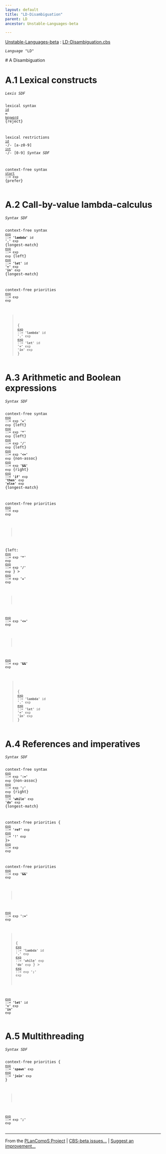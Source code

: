 ```yaml
---
layout: default
title: "LD-Disambiguation"
parent: LD
ancestor: Unstable-Languages-beta

---
```


[Unstable-Languages-beta] : [LD-Disambiguation.cbs]

<div class="highlighter-rouge"><pre class="highlight"><code><i class="keyword">Language</i> <span id="Language_LD">"LD"</span></code></pre></div>
# <span id="SectionNumber_A">A</span> Disambiguation

# <span id="SectionNumber_A.1">A.1</span> Lexical constructs


<div class="highlighter-rouge"><pre class="highlight"><code><i class="keyword">Lexis</i> <i class="keyword">SDF</i>

lexical syntax
  <code><span class="syn-name"><a href="../LD-Start/index.html#SyntaxName_id">id</a></span></code> = <code><span class="syn-name"><a href="../LD-Start/index.html#SyntaxName_keyword">keyword</a></span></code> {reject}

lexical restrictions
  <code><span class="syn-name"><a href="../LD-Start/index.html#SyntaxName_id">id</a></span></code>  -/- [a-z0-9]
  <code><span class="syn-name"><a href="../LD-Start/index.html#SyntaxName_int">int</a></span></code> -/- [0-9]
<i class="keyword">Syntax</i> <i class="keyword">SDF</i>

context-free syntax
<code><i class="keyword"></i><i class="var"></i><span class="syn-name"><a href="../LD-Start/index.html#SyntaxName_start">start</a></span> ::= <span class="syn-name">exp</span></code> {prefer}</code></pre></div>


# <span id="SectionNumber_A.2">A.2</span> Call-by-value lambda-calculus

<div class="highlighter-rouge"><pre class="highlight"><code><i class="keyword">Syntax</i> <i class="keyword">SDF</i>

context-free syntax
<code><i class="keyword"></i><i class="var"></i><span class="syn-name"><a href="../LD-Start/index.html#SyntaxName_exp">exp</a></span> ::= <b class="atom">'lambda'</b> <span class="syn-name">id</span> <b class="atom">'.'</b> <span class="syn-name">exp</span></code> {longest-match}
<code><i class="keyword"></i><i class="var"></i><span class="syn-name"><a href="../LD-Start/index.html#SyntaxName_exp">exp</a></span> ::= <span class="syn-name">exp</span> <span class="syn-name">exp</span></code> {left}
<code><i class="keyword"></i><i class="var"></i><span class="syn-name"><a href="../LD-Start/index.html#SyntaxName_exp">exp</a></span> ::= <b class="atom">'let'</b> <span class="syn-name">id</span> <b class="atom">'='</b> <span class="syn-name">exp</span> <b class="atom">'in'</b> <span class="syn-name">exp</span></code> {longest-match}

context-free priorities
<code><i class="keyword"></i><i class="var"></i><span class="syn-name"><a href="../LD-Start/index.html#SyntaxName_exp">exp</a></span> ::= <span class="syn-name">exp</span> <span class="syn-name">exp</span></code>
> {
<code><i class="keyword"></i><i class="var"></i><span class="syn-name"><a href="../LD-Start/index.html#SyntaxName_exp">exp</a></span> ::= <b class="atom">'lambda'</b> <span class="syn-name">id</span> <b class="atom">'.'</b> <span class="syn-name">exp</span></code>
<code><i class="keyword"></i><i class="var"></i><span class="syn-name"><a href="../LD-Start/index.html#SyntaxName_exp">exp</a></span> ::= <b class="atom">'let'</b> <span class="syn-name">id</span> <b class="atom">'='</b> <span class="syn-name">exp</span> <b class="atom">'in'</b> <span class="syn-name">exp</span></code>
}</code></pre></div>


# <span id="SectionNumber_A.3">A.3</span> Arithmetic and Boolean expressions

<div class="highlighter-rouge"><pre class="highlight"><code><i class="keyword">Syntax</i> <i class="keyword">SDF</i>

context-free syntax
<code><i class="keyword"></i><i class="var"></i><span class="syn-name"><a href="../LD-Start/index.html#SyntaxName_exp">exp</a></span> ::= <span class="syn-name">exp</span> <b class="atom">'+'</b> <span class="syn-name">exp</span></code> {left}
<code><i class="keyword"></i><i class="var"></i><span class="syn-name"><a href="../LD-Start/index.html#SyntaxName_exp">exp</a></span> ::= <span class="syn-name">exp</span> <b class="atom">'*'</b> <span class="syn-name">exp</span></code> {left}
<code><i class="keyword"></i><i class="var"></i><span class="syn-name"><a href="../LD-Start/index.html#SyntaxName_exp">exp</a></span> ::= <span class="syn-name">exp</span> <b class="atom">'/'</b> <span class="syn-name">exp</span></code> {left}
<code><i class="keyword"></i><i class="var"></i><span class="syn-name"><a href="../LD-Start/index.html#SyntaxName_exp">exp</a></span> ::= <span class="syn-name">exp</span> <b class="atom">'<='</b> <span class="syn-name">exp</span></code> {non-assoc}
<code><i class="keyword"></i><i class="var"></i><span class="syn-name"><a href="../LD-Start/index.html#SyntaxName_exp">exp</a></span> ::= <span class="syn-name">exp</span> <b class="atom">'&&'</b> <span class="syn-name">exp</span></code> {right}
<code><i class="keyword"></i><i class="var"></i><span class="syn-name"><a href="../LD-Start/index.html#SyntaxName_exp">exp</a></span> ::= <b class="atom">'if'</b> <span class="syn-name">exp</span> <b class="atom">'then'</b> <span class="syn-name">exp</span> <b class="atom">'else'</b> <span class="syn-name">exp</span></code> {longest-match}

context-free priorities
<code><i class="keyword"></i><i class="var"></i><span class="syn-name"><a href="../LD-Start/index.html#SyntaxName_exp">exp</a></span> ::= <span class="syn-name">exp</span> <span class="syn-name">exp</span></code>
>
{left:
<code><i class="keyword"></i><i class="var"></i><span class="syn-name"><a href="../LD-Start/index.html#SyntaxName_exp">exp</a></span> ::= <span class="syn-name">exp</span> <b class="atom">'*'</b> <span class="syn-name">exp</span></code>
<code><i class="keyword"></i><i class="var"></i><span class="syn-name"><a href="../LD-Start/index.html#SyntaxName_exp">exp</a></span> ::= <span class="syn-name">exp</span> <b class="atom">'/'</b> <span class="syn-name">exp</span></code>
} >
<code><i class="keyword"></i><i class="var"></i><span class="syn-name"><a href="../LD-Start/index.html#SyntaxName_exp">exp</a></span> ::= <span class="syn-name">exp</span> <b class="atom">'+'</b> <span class="syn-name">exp</span></code>
>
<code><i class="keyword"></i><i class="var"></i><span class="syn-name"><a href="../LD-Start/index.html#SyntaxName_exp">exp</a></span> ::= <span class="syn-name">exp</span> <b class="atom">'<='</b> <span class="syn-name">exp</span></code>
>
<code><i class="keyword"></i><i class="var"></i><span class="syn-name"><a href="../LD-Start/index.html#SyntaxName_exp">exp</a></span> ::= <span class="syn-name">exp</span> <b class="atom">'&&'</b> <span class="syn-name">exp</span></code>
> {
<code><i class="keyword"></i><i class="var"></i><span class="syn-name"><a href="../LD-Start/index.html#SyntaxName_exp">exp</a></span> ::= <b class="atom">'lambda'</b> <span class="syn-name">id</span> <b class="atom">'.'</b> <span class="syn-name">exp</span></code>
<code><i class="keyword"></i><i class="var"></i><span class="syn-name"><a href="../LD-Start/index.html#SyntaxName_exp">exp</a></span> ::= <b class="atom">'let'</b> <span class="syn-name">id</span> <b class="atom">'='</b> <span class="syn-name">exp</span> <b class="atom">'in'</b> <span class="syn-name">exp</span></code>
}</code></pre></div>


# <span id="SectionNumber_A.4">A.4</span> References and imperatives

<div class="highlighter-rouge"><pre class="highlight"><code><i class="keyword">Syntax</i> <i class="keyword">SDF</i>

context-free syntax
<code><i class="keyword"></i><i class="var"></i><span class="syn-name"><a href="../LD-Start/index.html#SyntaxName_exp">exp</a></span> ::= <span class="syn-name">exp</span> <b class="atom">':='</b> <span class="syn-name">exp</span></code> {non-assoc}
<code><i class="keyword"></i><i class="var"></i><span class="syn-name"><a href="../LD-Start/index.html#SyntaxName_exp">exp</a></span> ::= <span class="syn-name">exp</span> <b class="atom">';'</b> <span class="syn-name">exp</span></code> {right}
<code><i class="keyword"></i><i class="var"></i><span class="syn-name"><a href="../LD-Start/index.html#SyntaxName_exp">exp</a></span> ::= <b class="atom">'while'</b> <span class="syn-name">exp</span> <b class="atom">'do'</b> <span class="syn-name">exp</span></code> {longest-match}

context-free priorities
{
<code><i class="keyword"></i><i class="var"></i><span class="syn-name"><a href="../LD-Start/index.html#SyntaxName_exp">exp</a></span> ::= <b class="atom">'ref'</b> <span class="syn-name">exp</span></code>
<code><i class="keyword"></i><i class="var"></i><span class="syn-name"><a href="../LD-Start/index.html#SyntaxName_exp">exp</a></span> ::= <b class="atom">'!'</b> <span class="syn-name">exp</span></code>
}>
<code><i class="keyword"></i><i class="var"></i><span class="syn-name"><a href="../LD-Start/index.html#SyntaxName_exp">exp</a></span> ::= <span class="syn-name">exp</span> <span class="syn-name">exp</span></code>

context-free priorities
<code><i class="keyword"></i><i class="var"></i><span class="syn-name"><a href="../LD-Start/index.html#SyntaxName_exp">exp</a></span> ::= <span class="syn-name">exp</span> <b class="atom">'&&'</b> <span class="syn-name">exp</span></code>
>
<code><i class="keyword"></i><i class="var"></i><span class="syn-name"><a href="../LD-Start/index.html#SyntaxName_exp">exp</a></span> ::= <span class="syn-name">exp</span> <b class="atom">':='</b> <span class="syn-name">exp</span></code>
> {
<code><i class="keyword"></i><i class="var"></i><span class="syn-name"><a href="../LD-Start/index.html#SyntaxName_exp">exp</a></span> ::= <b class="atom">'lambda'</b> <span class="syn-name">id</span> <b class="atom">'.'</b> <span class="syn-name">exp</span></code>
<code><i class="keyword"></i><i class="var"></i><span class="syn-name"><a href="../LD-Start/index.html#SyntaxName_exp">exp</a></span> ::= <b class="atom">'while'</b> <span class="syn-name">exp</span> <b class="atom">'do'</b> <span class="syn-name">exp</span></code>
} >
<code><i class="keyword"></i><i class="var"></i><span class="syn-name"><a href="../LD-Start/index.html#SyntaxName_exp">exp</a></span> ::= <span class="syn-name">exp</span> <b class="atom">';'</b> <span class="syn-name">exp</span></code>
>
<code><i class="keyword"></i><i class="var"></i><span class="syn-name"><a href="../LD-Start/index.html#SyntaxName_exp">exp</a></span> ::= <b class="atom">'let'</b> <span class="syn-name">id</span> <b class="atom">'='</b> <span class="syn-name">exp</span> <b class="atom">'in'</b> <span class="syn-name">exp</span></code></code></pre></div>


# <span id="SectionNumber_A.5">A.5</span> Multithreading

<div class="highlighter-rouge"><pre class="highlight"><code><i class="keyword">Syntax</i> <i class="keyword">SDF</i>

context-free priorities
{
<code><i class="keyword"></i><i class="var"></i><span class="syn-name"><a href="../LD-Start/index.html#SyntaxName_exp">exp</a></span> ::= <b class="atom">'spawn'</b> <span class="syn-name">exp</span></code>
<code><i class="keyword"></i><i class="var"></i><span class="syn-name"><a href="../LD-Start/index.html#SyntaxName_exp">exp</a></span> ::= <b class="atom">'join'</b> <span class="syn-name">exp</span></code>
}
>
<code><i class="keyword"></i><i class="var"></i><span class="syn-name"><a href="../LD-Start/index.html#SyntaxName_exp">exp</a></span> ::= <span class="syn-name">exp</span> <b class="atom">';'</b> <span class="syn-name">exp</span></code></code></pre></div>



[Funcons-beta]: /CBS-beta/docs/Funcons-beta
  "FUNCONS-BETA"
[Unstable-Funcons-beta]: /CBS-beta/docs/Unstable-Funcons-beta
  "UNSTABLE-FUNCONS-BETA"
[Languages-beta]: /CBS-beta/docs/Languages-beta
  "LANGUAGES-BETA"
[Unstable-Languages-beta]: /CBS-beta/docs/Unstable-Languages-beta
  "UNSTABLE-LANGUAGES-BETA"
[CBS-beta]: /CBS-beta 
  "CBS-BETA"


____

From the [PLanCompS Project] | [CBS-beta issues...] | [Suggest an improvement...]

[LD-Disambiguation.cbs]: /CBS-beta/Unstable-Languages-beta/LangDev-2019/LD-cbs/LD/LD-Disambiguation/LD-Disambiguation.cbs
  "CBS SOURCE FILE"
[PLanCompS Project]: https://plancomps.github.io
  "PROGRAMMING LANGUAGE COMPONENTS AND SPECIFICATIONS PROJECT HOME PAGE"
[CBS-beta issues...]: https://github.com/plancomps/CBS-beta/issues
  "CBS-BETA ISSUE REPORTS ON GITHUB"
[Suggest an improvement...]: mailto:plancomps@gmail.com?Subject=CBS-beta%20-%20comment&Body=Re%3A%20CBS-beta%20specification%20at%20LD/LD-Disambiguation/LD-Disambiguation.cbs%0A%0AComment/Query/Issue/Suggestion%3A%0A%0A%0ASignature%3A%0A 
  "GENERATE AN EMAIL TEMPLATE"
